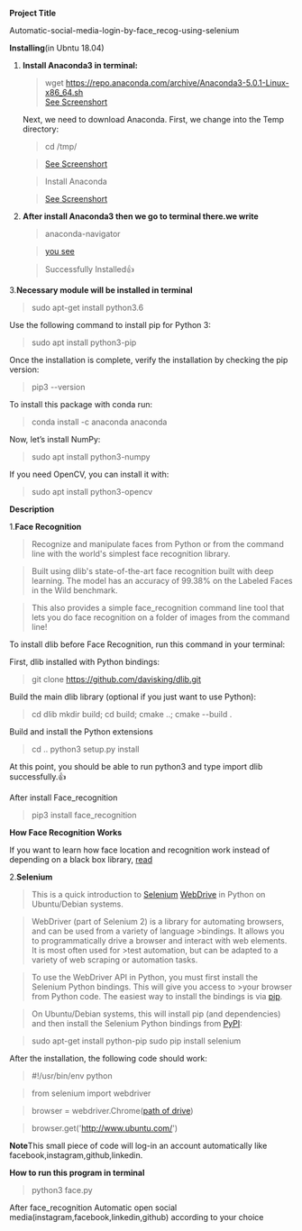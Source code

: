 **Project Title**






Automatic-social-media-login-by-face_recog-using-selenium



**Installing**(in Ubntu 18.04)



1. **Install Anaconda3 in terminal:**
    >wget https://repo.anaconda.com/archive/Anaconda3-5.0.1-Linux-x86_64.sh  
    >[See Screenshort](https://github.com/sunil9768/Automatic-social-media-login-by-face_recog-using-selenium/blob/master/install-anaconda-ubuntu003.png)
    
    
    Next, we need to download Anaconda. First, we change into the Temp directory:
    > cd /tmp/
    
    
    
    >[See Screenshort](https://github.com/sunil9768/Automatic-social-media-login-by-face_recog-using-selenium/blob/master/install-anaconda-ubuntu002.png)
    
    >Install Anaconda
    
    >[See Screenshort](https://github.com/sunil9768/Automatic-social-media-login-by-face_recog-using-selenium/blob/master/install-anaconda-ubuntu005-300x57.png)   
    
    
2. **After install Anaconda3 then we go to terminal there.we write**


   >anaconda-navigator


   >[you see](https://github.com/sunil9768/Automatic-social-media-login-by-face_recog-using-selenium/blob/master/Screenshot%20from%202019-02-16%2016-44-43.png)
    
    
    
    > Successfully Installed:+1:
    
    
  3.**Necessary module will  be installed in terminal**
 
 >sudo apt-get install python3.6
 
 Use the following command to install pip for Python 3:
 
 
 >sudo apt install python3-pip
 
 
 Once the installation is complete, verify the installation by checking the pip version:
 
 
 
 
 >pip3 --version
 
 
 To install this package with conda run:
 
 
 
 
 >conda install -c anaconda anaconda 
 
 
 Now, let’s install NumPy:
 
 
 
 >sudo apt install python3-numpy
 
 
 
 
 If you need OpenCV, you can install it with:
 
 
 
 >sudo apt install python3-opencv
 
 
 
 
 
 
 
 
 
 
 
 
 
 
 
 **Description**
 
 
 1.**Face Recognition**
 
 
 
 >Recognize and manipulate faces from Python or from the command line with the world's simplest face recognition library.

>Built using dlib's state-of-the-art face recognition built with deep learning. The model has an accuracy of 99.38% on the Labeled Faces in the Wild benchmark.

>This also provides a simple face_recognition command line tool that lets you do face recognition on a folder of images from the command line!


To install dlib before Face Recognition, run this command in your terminal:

 First, dlib installed with Python bindings:
 
 
 >git clone https://github.com/davisking/dlib.git
 
 
 Build the main dlib library (optional if you just want to use Python):
 
 
 
 >cd dlib
 >mkdir build; cd build; cmake ..; cmake --build .
 
 
 Build and install the Python extensions
 
 
 
 >cd ..
 >python3 setup.py install
 
 
 
 At this point, you should be able to run python3 and type import dlib successfully.:+1:
 
 
 After install Face_recognition
 
 
 

 > pip3 install face_recognition
 
 
 
**How Face Recognition Works**

If you want to learn how face location and recognition work instead of depending on a black box library, [read](https://medium.com/@ageitgey/machine-learning-is-fun-part-4-modern-face-recognition-with-deep-learning-c3cffc121d78)


2.**Selenium**
> This is a quick introduction to [Selenium](https://www.seleniumhq.org/) [WebDrive](http://www.aosabook.org/en/selenium.html) in Python on Ubuntu/Debian systems.

>WebDriver (part of Selenium 2) is a library for automating browsers, and can be used from a variety of language >bindings. It allows you to programmatically drive a browser and interact with web elements. It is most often used for >test automation, but can be adapted to a variety of web scraping or automation tasks.

>To use the WebDriver API in Python, you must first install the Selenium Python bindings. This will give you access to >your browser from Python code. The easiest way to install the bindings is via [pip](https://pip.pypa.io/en/stable/).

>On Ubuntu/Debian systems, this will install pip (and dependencies) and then install the Selenium Python bindings from [PyPI](https://pypi.org/project/selenium/): 


>sudo apt-get install python-pip
>sudo pip install selenium

After the installation, the following code should work: 


>#!/usr/bin/env python

>from selenium import webdriver

>browser = webdriver.Chrome([path of drive](https://github.com/sunil9768/Automatic-social-media-login-by-face_recog-using-selenium/tree/master/chromedriver_linux64(1)))





>browser.get('http://www.ubuntu.com/')

**Note**This small piece of code will log-in an account automatically like facebook,instagram,github,linkedin. 


**How to run this program in terminal**


>python3 face.py



After face_recognition Automatic open social media(instagram,facebook,linkedin,github) according to your choice
 

    
    
    
    
    










